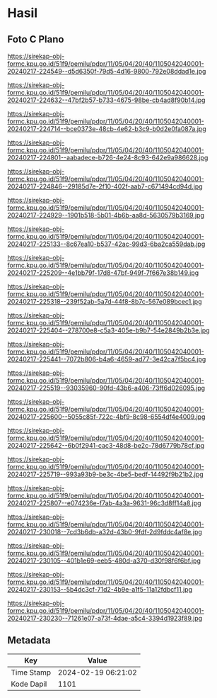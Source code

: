 # Hasil

## Foto C Plano

https://sirekap-obj-formc.kpu.go.id/51f9/pemilu/pdpr/11/05/04/20/40/1105042040001-20240217-224549--d5d6350f-79d5-4d16-9800-792e08ddad1e.jpg

https://sirekap-obj-formc.kpu.go.id/51f9/pemilu/pdpr/11/05/04/20/40/1105042040001-20240217-224632--47bf2b57-b733-4675-98be-cb4ad8f90b14.jpg

https://sirekap-obj-formc.kpu.go.id/51f9/pemilu/pdpr/11/05/04/20/40/1105042040001-20240217-224714--bce0373e-48cb-4e62-b3c9-b0d2e0fa087a.jpg

https://sirekap-obj-formc.kpu.go.id/51f9/pemilu/pdpr/11/05/04/20/40/1105042040001-20240217-224801--aabadece-b726-4e24-8c93-642e9a986628.jpg

https://sirekap-obj-formc.kpu.go.id/51f9/pemilu/pdpr/11/05/04/20/40/1105042040001-20240217-224846--29185d7e-2f10-402f-aab7-c671494cd94d.jpg

https://sirekap-obj-formc.kpu.go.id/51f9/pemilu/pdpr/11/05/04/20/40/1105042040001-20240217-224929--1901b518-5b01-4b6b-aa8d-5630579b3169.jpg

https://sirekap-obj-formc.kpu.go.id/51f9/pemilu/pdpr/11/05/04/20/40/1105042040001-20240217-225133--8c67ea10-b537-42ac-99d3-6ba2ca559dab.jpg

https://sirekap-obj-formc.kpu.go.id/51f9/pemilu/pdpr/11/05/04/20/40/1105042040001-20240217-225209--4e1bb79f-17d8-47bf-949f-7f667e38b149.jpg

https://sirekap-obj-formc.kpu.go.id/51f9/pemilu/pdpr/11/05/04/20/40/1105042040001-20240217-225318--239f52ab-5a7d-44f8-8b7c-567e089bcec1.jpg

https://sirekap-obj-formc.kpu.go.id/51f9/pemilu/pdpr/11/05/04/20/40/1105042040001-20240217-225404--278700e8-c5a3-405e-b9b7-54e2849b2b3e.jpg

https://sirekap-obj-formc.kpu.go.id/51f9/pemilu/pdpr/11/05/04/20/40/1105042040001-20240217-225441--7072b806-b4a6-4659-ad77-3e42ca7f5bc4.jpg

https://sirekap-obj-formc.kpu.go.id/51f9/pemilu/pdpr/11/05/04/20/40/1105042040001-20240217-225519--93035960-90fd-43b6-a406-73ff6d026095.jpg

https://sirekap-obj-formc.kpu.go.id/51f9/pemilu/pdpr/11/05/04/20/40/1105042040001-20240217-225600--5055c85f-722c-4bf9-8c98-6554df4e4009.jpg

https://sirekap-obj-formc.kpu.go.id/51f9/pemilu/pdpr/11/05/04/20/40/1105042040001-20240217-225642--6b0f2941-cac3-48d8-be2c-78d6779b78cf.jpg

https://sirekap-obj-formc.kpu.go.id/51f9/pemilu/pdpr/11/05/04/20/40/1105042040001-20240217-225719--993a93b9-be3c-4be5-bedf-14492f9b21b2.jpg

https://sirekap-obj-formc.kpu.go.id/51f9/pemilu/pdpr/11/05/04/20/40/1105042040001-20240217-225807--e074236e-f7ab-4a3a-9631-96c3d8ff14a8.jpg

https://sirekap-obj-formc.kpu.go.id/51f9/pemilu/pdpr/11/05/04/20/40/1105042040001-20240217-230018--7cd3b6db-a32d-43b0-9fdf-2d9fddc4af8e.jpg

https://sirekap-obj-formc.kpu.go.id/51f9/pemilu/pdpr/11/05/04/20/40/1105042040001-20240217-230105--401b1e69-eeb5-480d-a370-d30f98f6f6bf.jpg

https://sirekap-obj-formc.kpu.go.id/51f9/pemilu/pdpr/11/05/04/20/40/1105042040001-20240217-230153--5b4dc3cf-71d2-4b9e-a1f5-11a12fdbcf11.jpg

https://sirekap-obj-formc.kpu.go.id/51f9/pemilu/pdpr/11/05/04/20/40/1105042040001-20240217-230230--71261e07-a73f-4dae-a5c4-3394d1923f89.jpg


## Metadata

| Key        | Value               |
| ---------- | ------------------- |
| Time Stamp | 2024-02-19 06:21:02 |
| Kode Dapil | 1101                |



